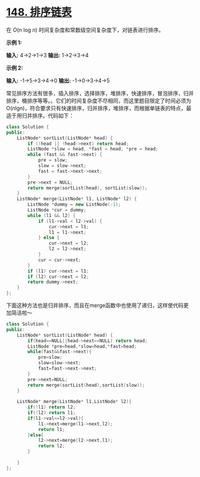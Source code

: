 # [148. 排序链表](https://leetcode-cn.com/problems/sort-list/)

在 *O*(*n* log *n*) 时间复杂度和常数级空间复杂度下，对链表进行排序。

**示例 1:**

**输入:** 4->2->1->3 **输出:** 1->2->3->4

**示例 2:**

**输入:** -1->5->3->4->0 **输出:** -1->0->3->4->5

常见排序方法有很多，插入排序，选择排序，堆排序，快速排序，冒泡排序，归并排序，桶排序等等。。它们的时间复杂度不尽相同，而这里题目限定了时间必须为O(nlgn)，符合要求只有快速排序，归并排序，堆排序，而根据单链表的特点，最适于用归并排序。代码如下：

```C++
class Solution {
public:
    ListNode* sortList(ListNode* head) {
        if (!head || !head->next) return head;
        ListNode *slow = head, *fast = head, *pre = head;
        while (fast && fast->next) {
            pre = slow;
            slow = slow->next;
            fast = fast->next->next;
        }
        pre->next = NULL;
        return merge(sortList(head), sortList(slow));
    }
    ListNode* merge(ListNode* l1, ListNode* l2) {
        ListNode *dummy = new ListNode(-1);
        ListNode *cur = dummy;
        while (l1 && l2) {
            if (l1->val < l2->val) {
                cur->next = l1;
                l1 = l1->next;
            } else {
                cur->next = l2;
                l2 = l2->next;
            }
            cur = cur->next;
        }
        if (l1) cur->next = l1;
        if (l2) cur->next = l2;
        return dummy->next;
    }
};
```

下面这种方法也是归并排序，而且在merge函数中也使用了递归，这样使代码更加简洁啦～

```C++
class Solution {
public:
    ListNode* sortList(ListNode* head) {
        if(head==NULL||head->next==NULL) return head;
        ListNode *pre=head,*slow=head,*fast=head;
        while(fast&&fast->next){
            pre=slow;
            slow=slow->next;
            fast=fast->next->next;            
        }
        pre->next=NULL;        
        return merge(sortList(head),sortList(slow));        
    }
    
    ListNode* merge(ListNode* l1,ListNode* l2){
        if(!l1) return l2;
        if(!l2) return l1;
        if(l1->val<=l2->val){
            l1->next=merge(l1->next,l2);
            return l1;
        }else{
            l2->next=merge(l2->next,l1);
            return l2;
        }
            
    }
};
```

